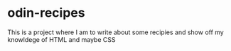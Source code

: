 # odin-recipes
This is a project where I am to write about some recipies and show off my knowldege of HTML and maybe CSS
